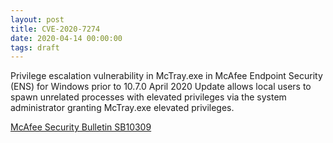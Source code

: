 ```yaml
---
layout: post
title: CVE-2020-7274
date: 2020-04-14 00:00:00
tags: draft
---
```


Privilege escalation vulnerability in McTray.exe in McAfee Endpoint Security (ENS) for Windows prior to 10.7.0 April 2020 Update allows local users to spawn unrelated processes with elevated privileges via the system administrator granting McTray.exe elevated privileges.

[McAfee Security Bulletin SB10309](https://kc.mcafee.com/corporate/index?page=content&id=SB10309)
